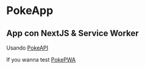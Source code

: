 # PokeApp

## App con NextJS & Service Worker

Usando [PokeAPI](https://pokeapi.co/)

If you wanna test [PokePWA](https://pokepwa.vercel.app/)